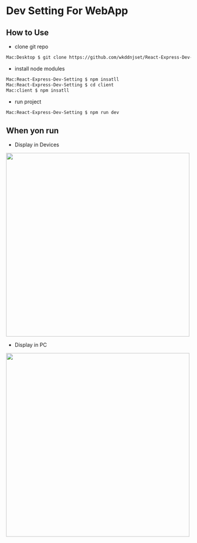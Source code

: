 # Dev Setting For WebApp

## How to Use

- clone git repo
```bash
Mac:Desktop $ git clone https://github.com/wkddnjset/React-Express-Dev-Setting
```

- install node modules
```bash
Mac:React-Express-Dev-Setting $ npm insatll
Mac:React-Express-Dev-Setting $ cd client
Mac:client $ npm insatll
```

- run project
```bash
Mac:React-Express-Dev-Setting $ npm run dev
```

## When yon run
- Display in Devices

<img src="https://github.com/wkddnjset/WebApp-DevSet-React-Express-Matrial/blob/master/git_img/in_app.png" width="500px">

- Display in PC

<img src="https://github.com/wkddnjset/WebApp-DevSet-React-Express-Matrial/blob/master/git_img/in_web.png" width="500px">
